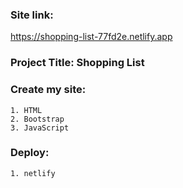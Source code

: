 ### Site link: 
https://shopping-list-77fd2e.netlify.app

### Project Title: Shopping List

### Create my site:
    1. HTML
    2. Bootstrap
    3. JavaScript

### Deploy:
    1. netlify